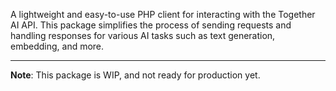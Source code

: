 A lightweight and easy-to-use PHP client for interacting with the Together AI API. This package simplifies the process of sending requests and handling responses for various AI tasks such as text generation, embedding, and more.

---
__Note__: This package is WIP, and not ready for production yet.
